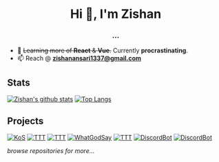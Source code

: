 <h1 align="center">Hi 👋, I'm Zishan</h1>
<h3 align="center">...</h3>

- 🌱 ~~Learning more of **React** & **Vue**.~~ Currently **procrastinating**.
- 📫 Reach @ **zishanansari1337@gmail.com**


##  Stats

[![Zishan's github stats](https://github-readme-stats.vercel.app/api?username=xinecraft&count_private=true&show_icons=true&include_all_commits=true)](https://github.com/xinecraft)
[![Top Langs](https://github-readme-stats.vercel.app/api/top-langs/?username=xinecraft&layout=compact&langs_count=8)](https://github.com/xinecraft)

## Projects
[![KoS](https://img.shields.io/badge/-Live_Ingame_Tracker-FF2D20?logo=laravel&style=for-the-badge&logoColor=white)](http://live.unse.su)
[![TTT](https://img.shields.io/badge/-Maze_Generator-c24aff?logo=react&style=for-the-badge&logoColor=white)](https://react-maze-generator.netlify.app)
[![TTT](https://img.shields.io/badge/-Cellular_Automation-313131?logo=unity&style=for-the-badge&logoColor=white)](https://game-of-life-3d.vercel.app)
[![WhatGodSay](https://img.shields.io/badge/-WhatGodSay_Search-0080FF?logo=react&style=for-the-badge&logoColor=white)](https://whatgodsay.netlify.app)
[![TTT](https://img.shields.io/badge/-TickTactToe_WITH_AI-019733?logo=react&style=for-the-badge&logoColor=white)](https://react-ticktactoe.netlify.app)
[![DiscordBot](https://img.shields.io/badge/-Team_Status_Board-00e8e8?logo=phpstorm&style=for-the-badge&logoColor=white)](https://team.xine.fun)
[![DiscordBot](https://img.shields.io/badge/-Discord_Bot-7289DA?logo=discord&style=for-the-badge&logoColor=white)](https://github.com/Xinecraft/swat4ever)

*browse repositories for more...*
